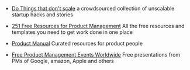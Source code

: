 - [Do Things that don't scale](https://www.dothingsthatdontscale.com/) 
  a crowdsourced collection of unscalable startup hacks and stories
  
- [251 Free Resources for Product Management](https://usefyi.com/templates)
  All the free resources and templates you need to get work done in one place
  
- [Product Manual](https://www.productmanual.co/)
  Curated resources for product people
  
- [Free Product Management Events Worldwide](https://www.productschool.com/product-management-events/)
  Free presentations from PMs of Google, amazon, Apple and others
